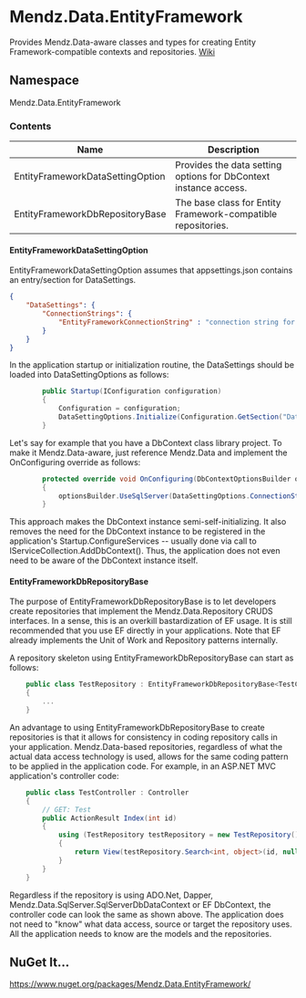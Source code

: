 # Mendz.Data.EntityFramework
Provides Mendz.Data-aware classes and types for creating Entity Framework-compatible contexts and repositories. [Wiki](https://github.com/etmendz/Mendz.Data.EntityFramework/wiki)
## Namespace
Mendz.Data.EntityFramework
### Contents
Name | Description
---- | -----------
EntityFrameworkDataSettingOption | Provides the data setting options for DbContext instance access.
EntityFrameworkDbRepositoryBase | The base class for Entity Framework-compatible repositories.
#### EntityFrameworkDataSettingOption
EntityFrameworkDataSettingOption assumes that appsettings.json contains an entry/section for DataSettings.
```JSON
{
    "DataSettings": {
        "ConnectionStrings": {
            "EntityFrameworkConnectionString" : "connection string for entity framework DbContext instance"
        }
    }
}
```
In the application startup or initialization routine, the DataSettings should be loaded into DataSettingOptions as follows:
```C#
        public Startup(IConfiguration configuration)
        {
            Configuration = configuration;
            DataSettingOptions.Initialize(Configuration.GetSection("DataSettings").Get<DataSettings>());
        }
```
Let's say for example that you have a DbContext class library project. 
To make it Mendz.Data-aware, just reference Mendz.Data and implement the OnConfiguring override as follows:
```C#
        protected override void OnConfiguring(DbContextOptionsBuilder optionsBuilder)
        {
            optionsBuilder.UseSqlServer(DataSettingOptions.ConnectionStrings[EntityFrameworkDataSettingOption.Name]);
        }
```
This approach makes the DbContext instance semi-self-initializing.
It also removes the need for the DbContext instance to be registered in the application's Startup.ConfigureServices -- 
usually done via call to IServiceCollection.AddDbContext().
Thus, the application does not even need to be aware of the DbContext instance itself. 
#### EntityFrameworkDbRepositoryBase
The purpose of EntityFrameworkDbRepositoryBase is to let developers create repositories
that implement the Mendz.Data.Repository CRUDS interfaces. In a sense, this is an overkill bastardization of EF usage.
It is still recommended that you use EF directly in your applications.
Note that EF already implements the Unit of Work and Repository patterns internally.

A repository skeleton using EntityFrameworkDbRepositoryBase can start as follows:
```C#
    public class TestRepository : EntityFrameworkDbRepositoryBase<TestContext>
    {
        ...
    }
```
An advantage to using EntityFrameworkDbRepositoryBase to create repositories
is that it allows for consistency in coding repository calls in your application.
Mendz.Data-based repositories, regardless of what the actual data access technology is used,
allows for the same coding pattern to be applied in the application code.
For example, in an ASP.NET MVC application's controller code:
```C#
    public class TestController : Controller
    {
        // GET: Test
        public ActionResult Index(int id)
        {
            using (TestRepository testRepository = new TestRepository())
            {
                return View(testRepository.Search<int, object>(id, null));
            }
        }
    }
```
Regardless if the repository is using ADO.Net, Dapper, Mendz.Data.SqlServer.SqlServerDbDataContext or EF DbContext, 
the controller code can look the same as shown above.
The application does not need to "know" what data access, source or target the repository uses.
All the application needs to know are the models and the repositories.
## NuGet It...
https://www.nuget.org/packages/Mendz.Data.EntityFramework/
